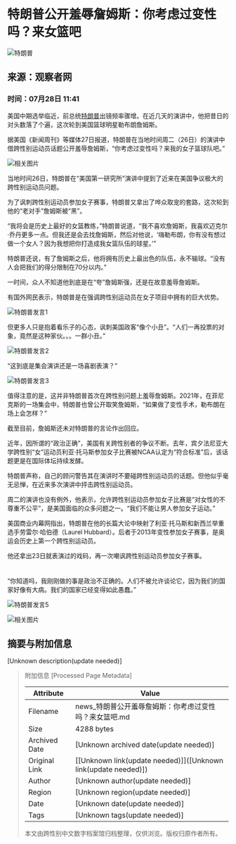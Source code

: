 # 特朗普公开羞辱詹姆斯：你考虑过变性吗？来女篮吧

![特朗普](//tvax3.sinaimg.cn/crop.6.8.591.591.50/707e96d5ly8h8vg9v0hpjj20go0gowf6.jpg?KID=imgbed,tva&Expires=1730517526&ssig=UK60DD9xZM)

## 来源：观察者网

### 时间：07月28日 11:41

美国中期选举临近，前总统[特朗普](https://news.sina.cn/news_zt/keyword.d.html?vt=4&wm=6090&k=特朗普)出镜频率骤增。在近几天的演讲中，他把昔日的对头数落了个遍，这次轮到美国篮球明星勒布朗詹姆斯。

据美国《新闻周刊》等媒体27日报道，特朗普在当地时间周二（26日）的演讲中借跨性别运动员话题公开羞辱詹姆斯，“你考虑过变性吗？来我的女子篮球队吧。”

![相关图片](//k.sinaimg.cn/n/spider20220728/519/w791h528/20220728/6383-1b8fde083faeb768ad1efd800ead9309.png)

当地时间26日，特朗普在“美国第一研究所”演讲中提到了近来在美国争议极大的跨性别运动员问题。

为了讽刺跨性别运动员参加女子赛事，特朗普又拿出了哗众取宠的套路，这次轮到他的“老对手”詹姆斯被“黑”。

“我将会是历史上最好的女篮教练，”特朗普说道，“我不喜欢詹姆斯，我喜欢迈克尔·乔丹更多一点。但我还是会去找詹姆斯，然后对他说，‘嗨勒布朗，你有没有想过做一个女人？因为我想把你打造成我女篮队伍的球星。’”

特朗普还说，有了詹姆斯之后，他将拥有历史上最出色的队伍，永不输球。“没有人会把我们的得分限制在70分以内。”

一时间，众人不知道他到底是在“夸”詹姆斯强，还是在故意羞辱詹姆斯。

有国外网民表示，特朗普是在强调跨性别运动员在女子项目中拥有的巨大优势。

![特朗普发言1](//n.sinaimg.cn/spider20220728/62/w587h275/20220728/7adb-0815bac9ccf15044a97d9ea7bc62fab9.png)

但更多人只是抱着看乐子的心态，讽刺美国政客“像个小丑”。“人们一再投票的对象，竟然是这种家伙。。。一群小丑。”

![特朗普发言2](//n.sinaimg.cn/spider20220728/61/w592h269/20220728/08db-ea0d978a81bc84387f809c8fd6a0bf08.png)

“这到底是集会演讲还是一场喜剧表演？”

![特朗普发言3](//n.sinaimg.cn/spider20220728/24/w613h211/20220728/a112-ba803ac271c12e63a4117916fe932278.png)

值得注意的是，这并非特朗普首次在跨性别问题上羞辱詹姆斯。2021年，在菲尼克斯的一场集会中，特朗普也曾公开取笑詹姆斯，“如果做了变性手术，勒布朗在场上会怎样？”

截至目前，詹姆斯还未对特朗普的言论作出回应。

近年，因所谓的“政治正确”，美国有关跨性别者的争议不断。去年，宾夕法尼亚大学跨性别“女”运动员利亚·托马斯参加女子比赛被NCAA认定为“符合标准”后，该话题更是在国际体坛持续发酵。

特朗普声称，自己的顾问警告其在演讲时不要碰跨性别运动员的话题。但他似乎毫无忌惮，在近来多次演讲中抨击跨性别运动员。

周二的演讲也没有例外，他表示，允许跨性别运动员参加女子比赛是“对女性的不尊重不公平”，是美国面临的众多问题之一。“我们不能让男人参加女子运动。”

美国商业内幕网指出，特朗普在他的长篇大论中映射了利亚·托马斯和新西兰举重选手劳雷尔·哈伯德（Laurel Hubbard）。后者于2013年变性参加女子赛事，是奥运会历史上第一个跨性别运动员。

他还拿出23日就表演过的戏码，再一次嘲讽跨性别运动员参加女子赛事。

![特朗普发言4](data:image/png;base64,iVBORw0KGgoAAAANSUhEUgAAABAAAAAJAQMAAAAB5D5xAAAAA1BMVEUAAACnej3aAAAAAXRSTlMAQObYZgAAAApJREFUCNdjwA0AABsAAQrj5HwAAAAASUVORK5CYII=)

“你知道吗，我刚刚做的事是政治不正确的。人们不被允许谈论它，因为我们的国家好像有大病。我们的国家已经变得如此愚蠢。”

![特朗普发言5](data:image/png;base64,iVBORw0KGgoAAAANSUhEUgAAABAAAAAJAQMAAACOOjyFAAAAA1BMVEUAAACnej3aAAAAAXRSTlMAQObYZgAAAApJREFUCNdjAAMAAAYAAegKKqQAAAAASUVORK5CYII=)

![相关图片](//n.sinaimg.cn/default/2fb77759/20151125/320X320.png)

## 摘要与附加信息

<!-- tcd_abstract -->
[Unknown description(update needed)]
<!-- tcd_abstract_end -->

> 附加信息 [Processed Page Metadata]
>
> | Attribute       | Value                                  |
> |-----------------|----------------------------------------|
> | Filename        | news_特朗普公开羞辱詹姆斯：你考虑过变性吗？来女篮吧.md                             |
> | Size            | 4288 bytes                           |
> | Archived Date   | [Unknown archived date(update needed)]                             |
> | Original Link   | [[Unknown link(update needed)]]([Unknown link(update needed)])                       |
> | Author          | [Unknown author(update needed)]                               |
> | Region          | [Unknown region(update needed)]                               |
> | Date            | [Unknown date(update needed)]                                 |
> | Tags            | [Unknown tags(update needed)]                                 |
>
> 本文由跨性别中文数字档案馆归档整理，仅供浏览。版权归原作者所有。
>